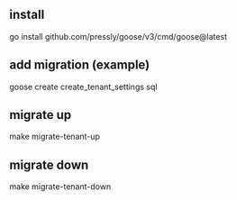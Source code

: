 ## install
go install github.com/pressly/goose/v3/cmd/goose@latest

## add migration (example)
goose create create_tenant_settings sql

## migrate up
make migrate-tenant-up

## migrate down
make migrate-tenant-down
